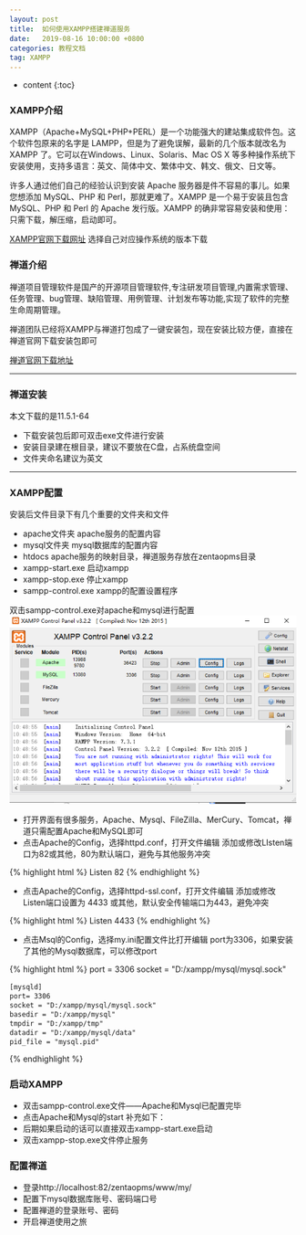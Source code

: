 ```yaml
---
layout: post
title:  如何使用XAMPP搭建禅道服务
date:   2019-08-16 10:00:00 +0800
categories: 教程文档
tag: XAMPP
---
```




* content
{:toc}


### XAMPP介绍

XAMPP（Apache+MySQL+PHP+PERL）是一个功能强大的建站集成软件包。这个软件包原来的名字是 LAMPP，但是为了避免误解，最新的几个版本就改名为 XAMPP 了。它可以在Windows、Linux、Solaris、Mac OS X 等多种操作系统下安装使用，支持多语言：英文、简体中文、繁体中文、韩文、俄文、日文等。

许多人通过他们自己的经验认识到安装 Apache 服务器是件不容易的事儿。如果您想添加 MySQL、PHP 和 Perl，那就更难了。XAMPP 是一个易于安装且包含 MySQL、PHP 和 Perl 的 Apache 发行版。XAMPP 的确非常容易安装和使用：只需下载，解压缩，启动即可。

[XAMPP官网下载网址](https://www.apachefriends.org/download.html)
选择自己对应操作系统的版本下载

### 禅道介绍

禅道项目管理软件是国产的开源项目管理软件,专注研发项目管理,内置需求管理、任务管理、bug管理、缺陷管理、用例管理、计划发布等功能,实现了软件的完整生命周期管理。

禅道团队已经将XAMPP与禅道打包成了一键安装包，现在安装比较方便，直接在禅道官网下载安装包即可

[禅道官网下载地址](https://www.zentao.net/download.html)

--- 

### 禅道安装

本文下载的是11.5.1-64
+ 下载安装包后即可双击exe文件进行安装
+ 安装目录建在根目录，建议不要放在C盘，占系统盘空间
+ 文件夹命名建议为英文

---

### XAMPP配置
安装后文件目录下有几个重要的文件夹和文件
+ apache文件夹  apache服务的配置内容
+ mysql文件夹  mysql数据库的配置内容
+ htdocs   apache服务的映射目录，禅道服务存放在zentaopms目录
+ xampp-start.exe   启动xampp 
+ xampp-stop.exe  停止xampp
+ sampp-control.exe xampp的配置设置程序


双击sampp-control.exe对apache和mysql进行配置
![/images/xampp/config.jpg](/images/xampp/config.jpg)

+ 打开界面有很多服务，Apache、Mysql、FileZilla、MerCury、Tomcat，禅道只需配置Apache和MySQL即可
+ 点击Apache的Config，选择httpd.conf，打开文件编辑
添加或修改LIsten端口为82或其他，80为默认端口，避免与其他服务冲突

{% highlight html %}
    Listen 82
{% endhighlight %}

+ 点击Apache的Config，选择httpd-ssl.conf，打开文件编辑
添加或修改Listen端口设置为 4433 或其他，默认安全传输端口为443，避免冲突

{% highlight html %}
    Listen 4433
{% endhighlight %}

+ 点击Msql的Config，选择my.ini配置文件比打开编辑
port为3306，如果安装了其他的Mysql数据库，可以修改port

{% highlight html %}
    port            = 3306 
    socket          = "D:/xampp/mysql/mysql.sock"

    [mysqld]
    port= 3306
    socket = "D:/xampp/mysql/mysql.sock"
    basedir = "D:/xampp/mysql" 
    tmpdir = "D:/xampp/tmp" 
    datadir = "D:/xampp/mysql/data"
    pid_file = "mysql.pid"
{% endhighlight %}

### 启动XAMPP
+ 双击sampp-control.exe文件——Apache和Mysql已配置完毕
+ 点击Apache和Mysql的start
补充如下：
+ 后期如果启动的话可以直接双击xampp-start.exe启动
+ 双击xampp-stop.exe文件停止服务


### 配置禅道
+ 登录http://localhost:82/zentaopms/www/my/
+ 配置下mysql数据库账号、密码端口号
+ 配置禅道的登录账号、密码
+ 开启禅道使用之旅

